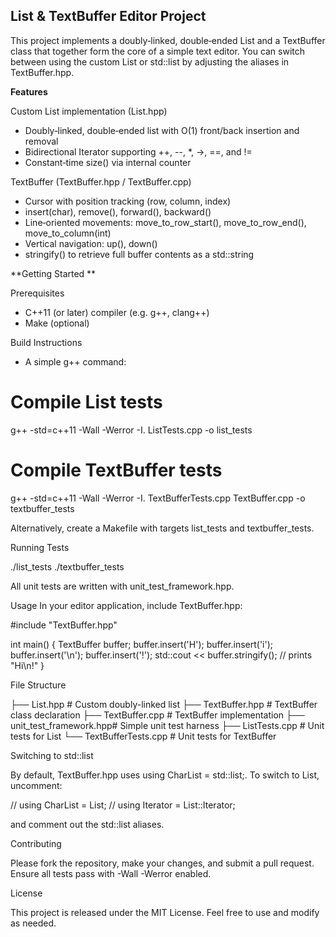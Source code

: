 List & TextBuffer Editor Project
-----------------------------------
This project implements a doubly‑linked, double‑ended List<T> and a TextBuffer class that together form 
the core of a simple text editor. You can switch between using the custom List<T> or std::list<char> by 
adjusting the aliases in TextBuffer.hpp.

**Features**

Custom List implementation (List.hpp)
- Doubly‑linked, double‑ended list with O(1) front/back insertion and removal
- Bidirectional Iterator supporting ++, --, *, ->, ==, and !=
- Constant‐time size() via internal counter

TextBuffer (TextBuffer.hpp / TextBuffer.cpp)
- Cursor with position tracking (row, column, index)
- insert(char), remove(), forward(), backward()
- Line‐oriented movements: move_to_row_start(), move_to_row_end(), move_to_column(int)
- Vertical navigation: up(), down()
- stringify() to retrieve full buffer contents as a std::string

**Getting Started
**

Prerequisites
- C++11 (or later) compiler (e.g. g++, clang++)
- Make (optional)

Build Instructions
- A simple g++ command:

# Compile List tests
g++ -std=c++11 -Wall -Werror -I. ListTests.cpp -o list_tests

# Compile TextBuffer tests
g++ -std=c++11 -Wall -Werror -I. TextBufferTests.cpp TextBuffer.cpp -o textbuffer_tests

Alternatively, create a Makefile with targets list_tests and textbuffer_tests.

Running Tests

./list_tests
./textbuffer_tests

All unit tests are written with unit_test_framework.hpp.

Usage
In your editor application, include TextBuffer.hpp:

#include "TextBuffer.hpp"

int main() {
    TextBuffer buffer;
    buffer.insert('H');
    buffer.insert('i');
    buffer.insert('\n');
    buffer.insert('!');
    std::cout << buffer.stringify(); // prints "Hi\n!"
}

File Structure

├── List.hpp               # Custom doubly-linked list
├── TextBuffer.hpp         # TextBuffer class declaration
├── TextBuffer.cpp         # TextBuffer implementation
├── unit_test_framework.hpp# Simple unit test harness
├── ListTests.cpp          # Unit tests for List<T>
└── TextBufferTests.cpp    # Unit tests for TextBuffer

Switching to std::list

By default, TextBuffer.hpp uses using CharList = std::list<char>;. To switch to List<char>, uncomment:

// using CharList = List<char>;
// using Iterator = List<char>::Iterator;

and comment out the std::list aliases.

Contributing

Please fork the repository, make your changes, and submit a pull request. Ensure all tests pass with -Wall -Werror enabled.

License

This project is released under the MIT License. Feel free to use and modify as needed.

